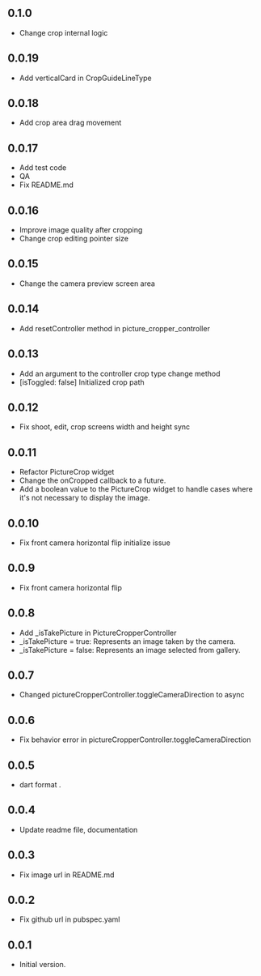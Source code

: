 ## 0.1.0
- Change crop internal logic

## 0.0.19
- Add verticalCard in CropGuideLineType

## 0.0.18
- Add crop area drag movement

## 0.0.17
- Add test code
- QA
- Fix README.md

## 0.0.16
- Improve image quality after cropping
- Change crop editing pointer size

## 0.0.15
- Change the camera preview screen area

## 0.0.14
- Add resetController method in picture_cropper_controller

## 0.0.13
- Add an argument to the controller crop type change method
- [isToggled: false] Initialized crop path

## 0.0.12
- Fix shoot, edit, crop screens width and height sync

## 0.0.11
- Refactor PictureCrop widget
- Change the onCropped callback to a future.
- Add a boolean value to the PictureCrop widget to handle cases where it's not necessary to display the image.

## 0.0.10
- Fix front camera horizontal flip initialize issue

## 0.0.9
- Fix front camera horizontal flip

## 0.0.8
- Add _isTakePicture in PictureCropperController
- _isTakePicture = true: Represents an image taken by the camera.
- _isTakePicture = false: Represents an image selected from gallery.

## 0.0.7
- Changed pictureCropperController.toggleCameraDirection to async

## 0.0.6
- Fix behavior error in pictureCropperController.toggleCameraDirection

## 0.0.5
-  dart format .

## 0.0.4
-  Update readme file, documentation

## 0.0.3
- Fix image url in README.md

## 0.0.2
- Fix github url in pubspec.yaml

## 0.0.1
- Initial version.
